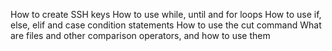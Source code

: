 How to create SSH keys
How to use while, until and for loops
How to use if, else, elif and case condition statements
How to use the cut command
What are files and other comparison operators, and how to use them
